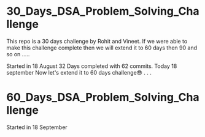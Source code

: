 # 30_Days_DSA_Problem_Solving_Challenge
This repo is a 30 days challenge by Rohit and Vineet. If we were able to make this challenge complete then we will extend it to 60  days then 90 and so on .....

Started in 18 August
32 Days completed with 62 commits.
Today 18 september 
Now  let's  extend it to  60 days challenge😎
.
.
.
# 60_Days_DSA_Problem_Solving_Challenge
Started in 18 September

